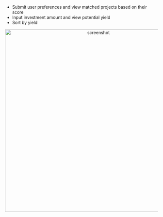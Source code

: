 * Submit user preferences and view matched projects based on their score
* Input investment amount and view potential yield
* Sort by yield

<p align="center">
    <img src="https://ibb.co/hDsh32Q" alt="screenshot" width="600" />
</p>
